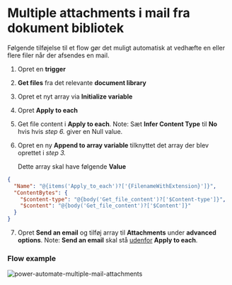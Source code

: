 # Multiple attachments i mail fra dokument bibliotek

Følgende tilføjelse til et flow gør det muligt automatisk at vedhæfte en eller flere filer når der afsendes en mail.

1. Opret en **trigger**

2. **Get files** fra det relevante **document library**

3. Opret et nyt array via **Initialize variable**

4. Opret **Apply to each**

5. Get file content i **Apply to each**. Note: Sæt **Infer Content Type** til **No** hvis hvis *step 6.* giver en Null value.

6. Opret en ny **Append to array variable** tilknyttet det array der blev oprettet i *step 3.*
   
   Dette array skal have følgende **Value**

```json
{
  "Name": "@{items('Apply_to_each')?['{FilenameWithExtension}']}",
  "ContentBytes": {
    "$content-type": "@{body('Get_file_content')?['$Content-type']}",
    "$content": "@{body('Get_file_content')?['$Content']}"
  }
}
```

7. Opret **Send an email** og tilføj array til **Attachments** under **advanced options**. Note: **Send an email** skal stå <u>udenfor</u> **Apply to each**.



### Flow example

![power-automate-multiple-mail-attachments](https://user-images.githubusercontent.com/47186052/153599230-22be6147-44c8-466c-a98a-cfc2b3bdeb1e.png)
